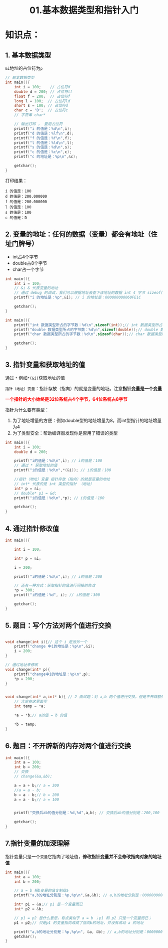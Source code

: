 # <center>01.基本数据类型和指针入门<center>

# 知识点：

## 1. 基本数据类型

`&i`地址的占位符为`p`

```c++
// 基本数据类型
int main(){
    int i = 100;    // 占位符d
    double d = 200; // 占位符lf
    float f = 200;  // 占位符f
    long l = 100;  // 占位符ld
    short s = 100; // 占位符d
    char c = 'D';  // 占位符c
    // 字符串 char*

    // 输出打印 ， 要用占位符
    printf("i 的值是：%d\n",i);
    printf("d 的值是：%lf\n",d);
    printf("f 的值是：%f\n",f);
    printf("l 的值是：%ld\n",l);
    printf("s 的值是：%d\n",s);
    printf("c 的值是：%c\n",c);
    printf("c 的地址是：%p\n",&c);

    getchar();
}
```

打印结果：

```
i 的值是：100
d 的值是：200.000000
f 的值是：200.000000
l 的值是：100
s 的值是：100
c 的值是：D
```

## 2. 变量的地址：任何的数据（变量）都会有地址（住址门牌号）

- int占4个字节
- double占8个字节
- char占一个字节

```c++
int main(){
    int i = 100;
    // &i & 代表变量的地址
    // 通过 debug 的调试，我们可以根据地址去查下该地址的数据 int 4 字节 sizeof() 获取数据类型所占的字节数
    printf("i 的地址是：%p",&i); // i 的地址是：000000000060FE1C

    getchar();
}

int main(){
    printf("int 数据类型所占的字节数：%d\n",sizeof(int));// int 数据类型所占的字节数：4
    printf("double 数据类型所占的字节数：%d\n",sizeof(double));// double 数据类型所占的字节数：8
    printf("char 数据类型所占的字节数：%d\n",sizeof(char));// char 数据类型所占的字节数：1

    getchar();
}
```

## 3. 指针变量和获取地址的值

通过 `*` 例如`*(&i)`获取地址的值

`指针（地址）变量`：指针存放（指向）的就是变量的地址。注意**指针变量是一个变量**

<font color=red>**一个指针的大小始终是32位系统占4个字节，64位系统占8字节**</font>

指针为什么要有类型：

1. 为了地址增量的方便：例如double型的地址增量为8，而int型指针的地址增量为4
2. 为了类型安全：帮助编译器发现你是否用了错误的类型

```c++
int main(){
    int i = 100;
    double d = 200;

    printf("i的值是：%d\n",i); // i的值是：100
    // 通过 * 获取地址的值
    printf("i的值是：%d\n",*(&i)); // i的值是：100

    //指针（地址）变量 指针存放（指向）的就是变量的地址
    // int* 代表的是 int 类型的指针 （地址）
    int* p = &i;
    // double* p1 = &d;
    printf("i的值是：%d\n",*p); // i的值是：100

    getchar();
}
```
## 4. 通过指针修改值

```c
int main(){

	int i = 100;

	int* p = &i;

	i = 200;

	printf("i的值是：%d\n",i); // i的值是：200

	// 还有一种方式：获取指针的值进行间接的修改
	*p = 300;
	printf("i的值是：%d", i); // i的值是：300

	getchar();
}
```

## 5. 题目：写个方法对两个值进行交换

```c

void change(int i){// 这个 i 是另外一个
	printf("change 中i的地址是：%p\n",&i);
	i = 200;
}

// 通过地址来修改
void change(int* p){
	printf("change中i的地址是：%p\n",p);
	*p = 200;
}


void change(int* a,int* b){ // 2 面试题：对 a,b 两个值进行交换，但是不开辟额外的内存（不能用中间变量）
    // 大家在这里面写
    int temp = *a;

    *a = *b;// a的值 = b 的值

    *b = temp;
}
```

## 6. 题目：不开辟新的内存对两个值进行交换

```c
int main(){
    int a = 100;
    int b = 200;
    // 交换
    // change(&a,&b);

    a = a + b;// a = 300
    //a = a - b;
    b = a - b;// b = 200
    a = a - b;// a = 100


    printf("交换后ab的值分别是：%d,%d",a,b); // 交换后ab的值分别是：200,100

    getchar();
}
```

## 7.指针变量的加深理解

指针变量只是一个`变量`它指向了地址值，**修改指针变量并不会修改指向对象的地址值**

```c++
int main(){
	int a = 100;
	int b = 200;

	// a = b 把b变量的值复制给a
	printf("a,b的地址分别是：%p,%p\n",&a,&b); // a,b的地址分别是：000000000060FE0C,000000000060FE08

	int* p1 = &a;// p1 是一个变量而已
	int* p2 = &b;

	// p1 = p2 是什么意思，有点类似于 a = b ；p1 和 p2 只是一个变量而已；
	p1 = p2;// 只是p1 的变量指向改成了指向b的地址，并没有改动 a 的地址

	printf("a,b的地址分别是：%p,%p\n", &a, &b); // a,b的地址分别是：000000000060FE0C,000000000060FE08
	getchar();
}
```